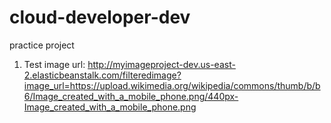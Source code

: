 # cloud-developer-dev
practice project

1.	Test image url:
http://myimageproject-dev.us-east-2.elasticbeanstalk.com/filteredimage?image_url=https://upload.wikimedia.org/wikipedia/commons/thumb/b/b6/Image_created_with_a_mobile_phone.png/440px-Image_created_with_a_mobile_phone.png
